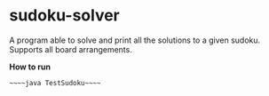 # sudoku-solver
A program able to solve and print all the solutions to a given sudoku. Supports all board arrangements.

**How to run**
~~~~javac *.java~~~~
~~~~java TestSudoku~~~~


